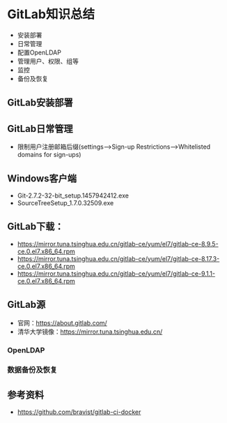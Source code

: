 # GitLab知识总结
- 安装部署
- 日常管理
- 配置OpenLDAP
- 管理用户、权限、组等
- 监控
- 备份及恢复


## GitLab安装部署
## GitLab日常管理
- 限制用户注册邮箱后缀(settings-->Sign-up Restrictions-->Whitelisted domains for sign-ups)

## Windows客户端
  - Git-2.7.2-32-bit_setup.1457942412.exe
  - SourceTreeSetup_1.7.0.32509.exe
## GitLab下载：
  - https://mirror.tuna.tsinghua.edu.cn/gitlab-ce/yum/el7/gitlab-ce-8.9.5-ce.0.el7.x86_64.rpm
  - https://mirror.tuna.tsinghua.edu.cn/gitlab-ce/yum/el7/gitlab-ce-8.17.3-ce.0.el7.x86_64.rpm
  - https://mirror.tuna.tsinghua.edu.cn/gitlab-ce/yum/el7/gitlab-ce-9.1.1-ce.0.el7.x86_64.rpm
	
## GitLab源
  - 官网：https://about.gitlab.com/
  - 清华大学镜像：https://mirror.tuna.tsinghua.edu.cn/
  
### OpenLDAP
### 数据备份及恢复
## 参考资料
- https://github.com/bravist/gitlab-ci-docker

